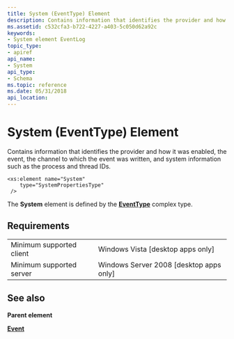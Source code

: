 ```yaml
---
title: System (EventType) Element
description: Contains information that identifies the provider and how it was enabled, the event, the channel to which the event was written, and system information such as the process and thread IDs.
ms.assetid: c532cfa3-b722-4227-a403-5c050d62a92c
keywords:
- System element EventLog
topic_type:
- apiref
api_name:
- System
api_type:
- Schema
ms.topic: reference
ms.date: 05/31/2018
api_location: 
---
```


# System (EventType) Element

Contains information that identifies the provider and how it was enabled, the event, the channel to which the event was written, and system information such as the process and thread IDs.

``` syntax
<xs:element name="System"
    type="SystemPropertiesType"
 />
```

The **System** element is defined by the [**EventType**](eventschema-eventtype-complextype.md) complex type.

## Requirements



|                                     |                                                      |
|-------------------------------------|------------------------------------------------------|
| Minimum supported client<br/> | Windows Vista \[desktop apps only\]<br/>       |
| Minimum supported server<br/> | Windows Server 2008 \[desktop apps only\]<br/> |



## See also

<dl> <dt>

**Parent element**
</dt> <dt>

[**Event**](eventschema-event-element.md)
</dt> </dl>

 

 





